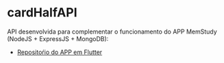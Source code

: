# cardHalfAPI

API desenvolvida para complementar o funcionamento do APP MemStudy (NodeJS + ExpressJS + MongoDB):
* [Repositoŕio do APP em Flutter](https://github.com/Jul10c3s4/pmovel)

